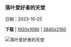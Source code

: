 ### 落叶爱好者的天堂

日期：2023-10-25

**下载**  |  [1920x1080](https://cn.bing.com/th?id=OHR.ViennaAutumn_ZH-CN7011999199_1920x1080.jpg)  |  [3840x2160](https://cn.bing.com/th?id=OHR.ViennaAutumn_ZH-CN7011999199_UHD.jpg)

![落叶爱好者的天堂](https://cn.bing.com/th?id=OHR.ViennaAutumn_ZH-CN7011999199_1920x1080.jpg "美泉宫公园的秋叶，维也纳，奥地利 (© rusm/Getty Images)")

